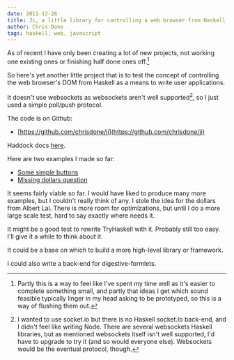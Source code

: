 ```yaml
---
date: 2011-12-26
title: Ji, a little library for controlling a web browser from Haskell
author: Chris Done
tags: haskell, web, javascript
---
```


As of recent I have only been creating a lot of new projects, not
working one existing ones or finishing half done ones off.[^1]

So here's yet another little project that is to test the concept of
controlling the web browser's DOM from Haskell as a means to write
user applications.

It doesn't use websockets as websockets aren't well supported[^2], so I
just used a simple poll/push protocol.

The code is on Github:

* [https://github.com/chrisdone/ji](https://github.com/chrisdone/ji)

Haddock docs
[here](http://chrisdone.com/ji/doc/html/ji/Graphics-UI-Ji.html).

Here are two examples I made so far:

* [Some simple buttons](http://chrisdone.com/ji/buttons/)
* [Missing dollars question](http://chrisdone.com/ji/missing-dollars/)

It seems fairly viable so far. I would have liked to produce many more
examples, but I couldn't really think of any. I stole the idea for the
dollars from Albert Lai. There is more room for optimizations, but
until I do a more large scale test, hard to say exactly where needs
it.

It might be a good test to rewrite TryHaskell with it. Probably still
too easy. I'll give it a while to think about it.

It could be a base on which to build a more high-level library or
framework.

I could also write a back-end for digestive-formlets.

[^1]: Partly this is a way to feel like I've spent my time well as
      it's easier to complete something small, and partly that ideas I
      get which sound feasible typically linger in my head asking to
      be prototyped, so this is a way of flushing them out.

[^2]: I wanted to use socket.io but there is no Haskell socket.Io
      back-end, and I didn't feel like writing Node. There are several
      websockets Haskell libraries, but as mentioned websockets itself
      isn't well supported, I'd have to upgrade to try it (and so
      would everyone else). Websockets would be the eventual protocol,
      though.
